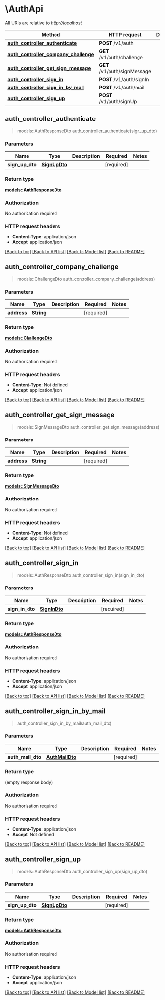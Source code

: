 # \AuthApi

All URIs are relative to *http://localhost*

Method | HTTP request | Description
------------- | ------------- | -------------
[**auth_controller_authenticate**](AuthApi.md#auth_controller_authenticate) | **POST** /v1/auth | 
[**auth_controller_company_challenge**](AuthApi.md#auth_controller_company_challenge) | **GET** /v1/auth/challenge | 
[**auth_controller_get_sign_message**](AuthApi.md#auth_controller_get_sign_message) | **GET** /v1/auth/signMessage | 
[**auth_controller_sign_in**](AuthApi.md#auth_controller_sign_in) | **POST** /v1/auth/signIn | 
[**auth_controller_sign_in_by_mail**](AuthApi.md#auth_controller_sign_in_by_mail) | **POST** /v1/auth/mail | 
[**auth_controller_sign_up**](AuthApi.md#auth_controller_sign_up) | **POST** /v1/auth/signUp | 



## auth_controller_authenticate

> models::AuthResponseDto auth_controller_authenticate(sign_up_dto)


### Parameters


Name | Type | Description  | Required | Notes
------------- | ------------- | ------------- | ------------- | -------------
**sign_up_dto** | [**SignUpDto**](SignUpDto.md) |  | [required] |

### Return type

[**models::AuthResponseDto**](AuthResponseDto.md)

### Authorization

No authorization required

### HTTP request headers

- **Content-Type**: application/json
- **Accept**: application/json

[[Back to top]](#) [[Back to API list]](../README.md#documentation-for-api-endpoints) [[Back to Model list]](../README.md#documentation-for-models) [[Back to README]](../README.md)


## auth_controller_company_challenge

> models::ChallengeDto auth_controller_company_challenge(address)


### Parameters


Name | Type | Description  | Required | Notes
------------- | ------------- | ------------- | ------------- | -------------
**address** | **String** |  | [required] |

### Return type

[**models::ChallengeDto**](ChallengeDto.md)

### Authorization

No authorization required

### HTTP request headers

- **Content-Type**: Not defined
- **Accept**: application/json

[[Back to top]](#) [[Back to API list]](../README.md#documentation-for-api-endpoints) [[Back to Model list]](../README.md#documentation-for-models) [[Back to README]](../README.md)


## auth_controller_get_sign_message

> models::SignMessageDto auth_controller_get_sign_message(address)


### Parameters


Name | Type | Description  | Required | Notes
------------- | ------------- | ------------- | ------------- | -------------
**address** | **String** |  | [required] |

### Return type

[**models::SignMessageDto**](SignMessageDto.md)

### Authorization

No authorization required

### HTTP request headers

- **Content-Type**: Not defined
- **Accept**: application/json

[[Back to top]](#) [[Back to API list]](../README.md#documentation-for-api-endpoints) [[Back to Model list]](../README.md#documentation-for-models) [[Back to README]](../README.md)


## auth_controller_sign_in

> models::AuthResponseDto auth_controller_sign_in(sign_in_dto)


### Parameters


Name | Type | Description  | Required | Notes
------------- | ------------- | ------------- | ------------- | -------------
**sign_in_dto** | [**SignInDto**](SignInDto.md) |  | [required] |

### Return type

[**models::AuthResponseDto**](AuthResponseDto.md)

### Authorization

No authorization required

### HTTP request headers

- **Content-Type**: application/json
- **Accept**: application/json

[[Back to top]](#) [[Back to API list]](../README.md#documentation-for-api-endpoints) [[Back to Model list]](../README.md#documentation-for-models) [[Back to README]](../README.md)


## auth_controller_sign_in_by_mail

> auth_controller_sign_in_by_mail(auth_mail_dto)


### Parameters


Name | Type | Description  | Required | Notes
------------- | ------------- | ------------- | ------------- | -------------
**auth_mail_dto** | [**AuthMailDto**](AuthMailDto.md) |  | [required] |

### Return type

 (empty response body)

### Authorization

No authorization required

### HTTP request headers

- **Content-Type**: application/json
- **Accept**: Not defined

[[Back to top]](#) [[Back to API list]](../README.md#documentation-for-api-endpoints) [[Back to Model list]](../README.md#documentation-for-models) [[Back to README]](../README.md)


## auth_controller_sign_up

> models::AuthResponseDto auth_controller_sign_up(sign_up_dto)


### Parameters


Name | Type | Description  | Required | Notes
------------- | ------------- | ------------- | ------------- | -------------
**sign_up_dto** | [**SignUpDto**](SignUpDto.md) |  | [required] |

### Return type

[**models::AuthResponseDto**](AuthResponseDto.md)

### Authorization

No authorization required

### HTTP request headers

- **Content-Type**: application/json
- **Accept**: application/json

[[Back to top]](#) [[Back to API list]](../README.md#documentation-for-api-endpoints) [[Back to Model list]](../README.md#documentation-for-models) [[Back to README]](../README.md)

